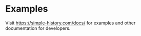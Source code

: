 # Examples

Visit https://simple-history.com/docs/ for examples and other documentation for developers.
